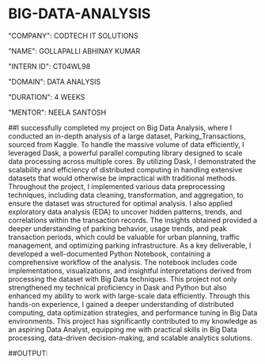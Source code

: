 # BIG-DATA-ANALYSIS

"COMPANY": CODTECH IT SOLUTIONS

"NAME": GOLLAPALLI ABHINAY KUMAR

"INTERN ID": CT04WL98

"DOMAIN": DATA ANALYSIS

"DURATION": 4 WEEKS

"MENTOR": NEELA SANTOSH

##I successfully completed my project on Big Data Analysis, where I conducted an in-depth analysis of a large dataset, Parking_Transactions, sourced from Kaggle. To handle the massive volume of data efficiently, I leveraged Dask, a powerful parallel computing library designed to scale data processing across multiple cores. By utilizing Dask, I demonstrated the scalability and efficiency of distributed computing in handling extensive datasets that would otherwise be impractical with traditional methods.
Throughout the project, I implemented various data preprocessing techniques, including data cleaning, transformation, and aggregation, to ensure the dataset was structured for optimal analysis. I also applied exploratory data analysis (EDA) to uncover hidden patterns, trends, and correlations within the transaction records. The insights obtained provided a deeper understanding of parking behavior, usage trends, and peak transaction periods, which could be valuable for urban planning, traffic management, and optimizing parking infrastructure.
As a key deliverable, I developed a well-documented Python Notebook, containing a comprehensive workflow of the analysis. The notebook includes code implementations, visualizations, and insightful interpretations derived from processing the dataset with Big Data techniques. This project not only strengthened my technical proficiency in Dask and Python but also enhanced my ability to work with large-scale data efficiently.
Through this hands-on experience, I gained a deeper understanding of distributed computing, data optimization strategies, and performance tuning in Big Data environments. This project has significantly contributed to my knowledge as an aspiring Data Analyst, equipping me with practical skills in Big Data processing, data-driven decision-making, and scalable analytics solutions.

##OUTPUT:
